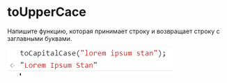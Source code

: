 # toUpperCace
Напишите функцию, которая принимает строку и возвращает строку с заглавными буквами.


<img src="1.png">
